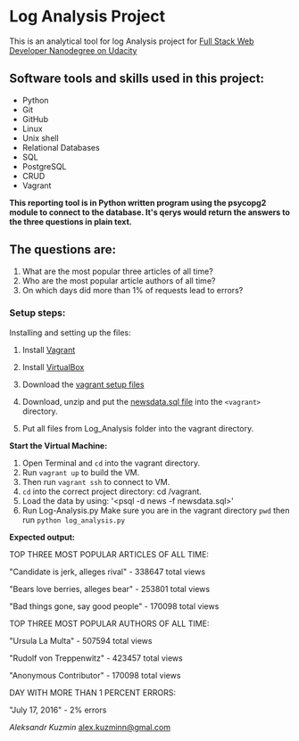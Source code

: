 # Log Analysis Project

This is an analytical tool for log Analysis project for [Full Stack Web Developer Nanodegree on Udacity](https://www.udacity.com/course/full-stack-web-developer-nanodegree--nd004)

## Software tools and skills used in this project:

- Python
- Git
- GitHub
- Linux 
- Unix shell
- Relational Databases
- SQL
- PostgreSQL
- CRUD
- Vagrant


**This reporting tool is in Python written program using the psycopg2 module to connect to the database.
It's qerys would return the answers to the three questions in plain text.**

## The questions are:

1. What are the most popular three articles of all time?
2. Who are the most popular article authors of all time?
3. On which days did more than 1% of requests lead to errors?

### Setup steps:

Installing and setting up the files:

1. Install [Vagrant](https://www.vagrantup.com/)

2. Install [VirtualBox](https://www.virtualbox.org/wiki/Download_Old_Builds_5_1)

3. Download the [vagrant setup files](https://www.vagrantup.com/downloads.html)

4. Download, unzip and put the [newsdata.sql file](https://d17h27t6h515a5.cloudfront.net/topher/2016/August/57b5f748_newsdata/newsdata.zip) into the `<vagrant>` directory.

5. Put all files from Log_Analysis folder into the vagrant directory.

**Start the Virtual Machine:**

1. Open Terminal and `cd` into the vagrant directory.
2. Run `vagrant up` to build the VM.
3. Then run `vagrant ssh` to connect to VM.
4. `cd` into the correct project directory: cd /vagrant.
5. Load the data by using: '<psql -d news -f newsdata.sql>'
6. Run Log-Analysis.py
   Make sure you are in the vagrant directory `pwd`
   then run `python log_analysis.py`

**Expected output:**

TOP THREE MOST POPULAR ARTICLES OF ALL TIME:

"Candidate is jerk, alleges rival" - 338647 total views

"Bears love berries, alleges bear" - 253801 total views

"Bad things gone, say good people" - 170098 total views


TOP THREE MOST POPULAR AUTHORS OF ALL TIME:

"Ursula La Multa" - 507594 total views

"Rudolf von Treppenwitz" - 423457 total views

"Anonymous Contributor" - 170098 total views


DAY WITH MORE THAN 1 PERCENT ERRORS:

"July 17, 2016" - 2% errors


*Aleksandr Kuzmin* alex.kuzminn@gmal.com
